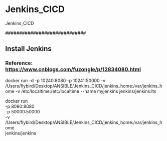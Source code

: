 # Jenkins_CICD
 Jenkins_CICD

#############################
## Install Jenkins
### Reference: https://www.cnblogs.com/fuzongle/p/12834080.html

docker run -d -p 10240:8080 -p 10241:50000 -v /Users/flybird/Desktop/ANSIBLE/Jenkins_CICD/jenkins_home:/var/jenkins_home -v /etc/localtime:/etc/localtime --name myjenkins jenkins/jenkins:lts

docker run \
  -p 8080:8080 \
  -p 50000:50000 \
  -v /Users/flybird/Desktop/ANSIBLE/Jenkins_CICD/jenkins_home:/var/jenkins_home \
jenkins/jenkins